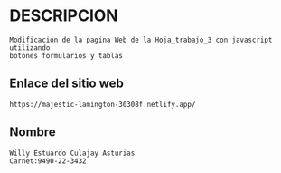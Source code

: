 # DESCRIPCION
    Modificacion de la pagina Web de la Hoja_trabajo_3 con javascript utilizando
    botones formularios y tablas

## Enlace del sitio web
    
    https://majestic-lamington-30308f.netlify.app/

## Nombre
    Willy Estuardo Culajay Asturias
    Carnet:9490-22-3432